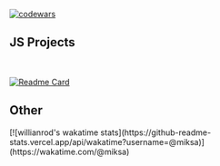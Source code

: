 [![codewars](https://www.codewars.com/users/mmiksaa/badges/large)](https://www.codewars.com/users/mmiksaa/badges/large) 

<h2>JS Projects</h2>
</br>

[![Readme Card](https://github-readme-stats.vercel.app/api/pin/?username=mmiksaa&repo=cardGame-twentyOne)](https://github.com/mmiksaa/cardGame-twentyOne)

<h2>Other</h2>
[![willianrod's wakatime stats](https://github-readme-stats.vercel.app/api/wakatime?username=@miksa)](https://wakatime.com/@miksa)
